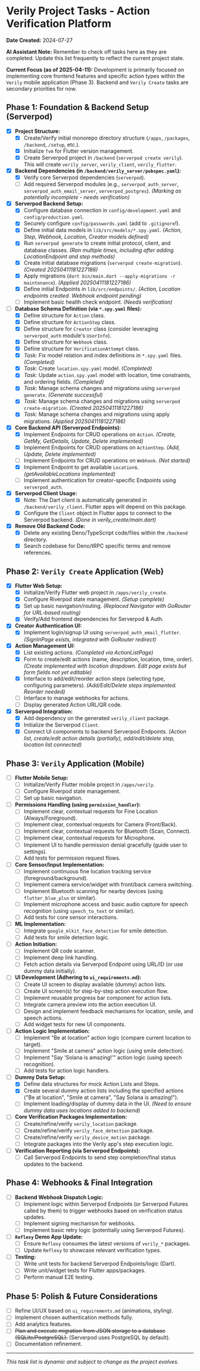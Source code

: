 # Verily Project Tasks - Action Verification Platform

**Date Created:** 2024-07-27

**AI Assistant Note:** Remember to check off tasks here as they are completed. Update this list frequently to reflect the current project state.

**Current Focus (as of 2025-04-11):** Development is primarily focused on implementing core frontend features and specific action types within the `Verily` mobile application (Phase 3). Backend and `Verily Create` tasks are secondary priorities for now.

## Phase 1: Foundation & Backend Setup (Serverpod)

- [x] **Project Structure:**
  - [x] Create/Verify initial monorepo directory structure (`/apps`, `/packages`, `/backend`, `/setup`, etc.).
  - [x] Initialize `fvm` for Flutter version management.
  - [x] Create Serverpod project in `/backend` (`serverpod create verily`). This will create `verily_server`, `verily_client`, `verily_flutter`.
- [x] **Backend Dependencies (in `/backend/verily_server/pubspec.yaml`):**
  - [x] Verify core Serverpod dependencies (`serverpod`).
  - [ ] Add required Serverpod modules (e.g., `serverpod_auth_server`, `serverpod_auth_email_server`, `serverpod_postgres`). *_(Marking as potentially incomplete - needs verification)_*
- [x] **Serverpod Backend Setup:**
  - [x] Configure database connection in `config/development.yaml` and `config/production.yaml`.
  - [x] Securely configure `config/passwords.yaml` (add to `.gitignore`!).
  - [x] Define initial data models in `lib/src/models/*.spy.yaml`. *_(Action, Step, Webhook, Location, Creator models defined)_*
  - [x] Run `serverpod generate` to create initial protocol, client, and database classes. *_(Ran multiple times, including after adding LocationEndpoint and step methods)_*
  - [x] Create initial database migrations (`serverpod create-migration`). *_(Created 20250411181227186)_*
  - [x] Apply migrations (`dart bin/main.dart --apply-migrations -r maintenance`). *_(Applied 20250411181227186)_*
  - [x] Define initial Endpoints in `lib/src/endpoints/`. *_(Action, Location endpoints created. Webhook endpoint pending)_*
  - [ ] Implement basic health check endpoint. *_(Needs verification)_*
- [ ] **Database Schema Definition (via `*.spy.yaml` files):**
  - [x] Define structure for `Action` class.
  - [x] Define structure for `ActionStep` class.
  - [x] Define structure for `Creator` class (consider leveraging `serverpod_auth` module's `UserInfo`).
  - [x] Define structure for `Webhook` class.
  - [x] Define structure for `VerificationAttempt` class.
  - [x] *Task:* Fix model relation and index definitions in `*.spy.yaml` files. *_(Completed)_*
  - [x] *Task:* Create `location.spy.yaml` model. *_(Completed)_*
  - [x] *Task:* Update `action.spy.yaml` model with location, time constraints, and ordering fields. *_(Completed)_*
  - [x] *Task:* Manage schema changes and migrations using `serverpod generate`. *_(Generate successful)_*
  - [x] *Task:* Manage schema changes and migrations using `serverpod create-migration`. *_(Created 20250411181227186)_*
  - [x] *Task:* Manage schema changes and migrations using apply migrations. *_(Applied 20250411181227186)_*
- [x] **Core Backend API (Serverpod Endpoints):**
  - [x] Implement Endpoints for CRUD operations on `Action`. *_(Create, GetMy, GetDetails, Update, Delete implemented)_*
  - [x] Implement Endpoints for CRUD operations on `ActionStep`. *_(Add, Update, Delete implemented)_*
  - [ ] Implement Endpoints for CRUD operations on `Webhook`. *_(Not started)_*
  - [x] Implement Endpoint to get available `Location`s. *_(getAvailableLocations implemented)_*
  - [ ] Implement authentication for creator-specific Endpoints using `serverpod_auth`.
- [x] **Serverpod Client Usage:**
  - [x] Note: The Dart client is automatically generated in `/backend/verily_client`. Flutter apps will depend on this package.
  - [x] Configure the `Client` object in Flutter apps to connect to the Serverpod backend. *_(Done in verily_create/main.dart)_*
- [x] **Remove Old Backend Code:**
  - [x] Delete any existing Deno/TypeScript code/files within the `/backend` directory.
  - [x] Search codebase for Deno/tRPC specific terms and remove references.

## Phase 2: `Verily Create` Application (Web)

- [x] **Flutter Web Setup:**
  - [x] Initialize/Verify Flutter web project in `/apps/verily_create`.
  - [x] Configure Riverpod state management. *_(Setup complete)_*
  - [x] Set up basic navigation/routing. *_(Replaced Navigator with GoRouter for URL-based routing)_*
  - [x] Verify/Add frontend dependencies for Serverpod & Auth.
- [x] **Creator Authentication UI:**
  - [x] Implement login/signup UI using `serverpod_auth_email_flutter`. *_(SignInPage exists, integrated with GoRouter redirect)_*
- [x] **Action Management UI:**
  - [x] List existing actions. *_(Completed via ActionListPage)_*
  - [x] Form to create/edit actions (name, description, location, time, order). *_(Create implemented with location dropdown. Edit page exists but form fields not yet editable)_*
  - [x] Interface to add/edit/reorder action steps (selecting type, configuring parameters). *_(Add/Edit/Delete steps implemented. Reorder needed)_*
  - [ ] Interface to manage webhooks for actions.
  - [ ] Display generated Action URL/QR code.
- [x] **Serverpod Integration:**
  - [x] Add dependency on the generated `verily_client` package.
  - [x] Initialize the Serverpod `Client`.
  - [x] Connect UI components to backend Serverpod Endpoints. *_(Action list, create/edit action details (partially), add/edit/delete step, location list connected)_*

## Phase 3: `Verily` Application (Mobile)

- [ ] **Flutter Mobile Setup:**
  - [ ] Initialize/Verify Flutter mobile project in `/apps/verily`.
  - [ ] Configure Riverpod state management.
  - [ ] Set up basic navigation.
- [ ] **Permissions Handling (using `permission_handler`):**
    - [ ] Implement clear, contextual requests for Fine Location (Always/Foreground).
    - [ ] Implement clear, contextual requests for Camera (Front/Back).
    - [ ] Implement clear, contextual requests for Bluetooth (Scan, Connect).
    - [ ] Implement clear, contextual requests for Microphone.
    - [ ] Implement UI to handle permission denial gracefully (guide user to settings).
    - [ ] Add tests for permission request flows.
- [ ] **Core Sensor/Input Implementation:**
    - [ ] Implement continuous fine location tracking service (foreground/background).
    - [ ] Implement camera service/widget with front/back camera switching.
    - [ ] Implement Bluetooth scanning for nearby devices (using `flutter_blue_plus` or similar).
    - [ ] Implement microphone access and basic audio capture for speech recognition (using `speech_to_text` or similar).
    - [ ] Add tests for core sensor interactions.
- [ ] **ML Implementation:**
    - [ ] Integrate `google_mlkit_face_detection` for smile detection.
    - [ ] Add tests for smile detection logic.
- [ ] **Action Initiation:**
  - [ ] Implement QR code scanner.
  - [ ] Implement deep link handling.
  - [ ] Fetch action details via Serverpod Endpoint using URL/ID (or use dummy data initially).
- [ ] **UI Development (Adhering to `ui_requirements.md`):**
    - [ ] Create UI screen to display available (dummy) action lists.
    - [ ] Create UI screen(s) for step-by-step action execution flow.
    - [ ] Implement reusable progress bar component for action lists.
    - [ ] Integrate camera preview into the action execution UI.
    - [ ] Design and implement feedback mechanisms for location, smile, and speech actions.
    - [ ] Add widget tests for new UI components.
- [ ] **Action Logic Implementation:**
    - [ ] Implement "Be at location" action logic (compare current location to target).
    - [ ] Implement "Smile at camera" action logic (using smile detection).
    - [ ] Implement "Say 'Solana is amazing!'" action logic (using speech recognition).
    - [ ] Add tests for action logic handlers.
- [ ] **Dummy Data Setup:**
    - [x] Define data structures for mock Action Lists and Steps.
    - [x] Create several dummy action lists including the specified actions ("Be at location", "Smile at camera", "Say Solana is amazing!").
    - [ ] Implement loading/display of dummy data in the UI. *_(Need to ensure dummy data uses locations added to backend)_*
- [ ] **Core Verification Packages Implementation:**
  - [ ] Create/refine/verify `verily_location` package.
  - [ ] Create/refine/verify `verily_face_detection` package.
  - [ ] Create/refine/verify `verily_device_motion` package.
  - [ ] Integrate packages into the Verily app's step execution logic.
- [ ] **Verification Reporting (via Serverpod Endpoints):**
  - [ ] Call Serverpod Endpoints to send step completion/final status updates to the backend.

## Phase 4: Webhooks & Final Integration

- [ ] **Backend Webhook Dispatch Logic:**
  - [ ] Implement logic within Serverpod Endpoints (or Serverpod Futures called by them) to trigger webhooks based on verification status updates.
  - [ ] Implement signing mechanism for webhooks.
  - [ ] Implement basic retry logic (potentially using Serverpod Futures).
- [ ] **`Reflexy` Demo App Update:**
  - [ ] Ensure `Reflexy` consumes the latest versions of `verily_*` packages.
  - [ ] Update `Reflexy` to showcase relevant verification types.
- [ ] **Testing:**
  - [ ] Write unit tests for backend Serverpod Endpoints/logic (Dart).
  - [ ] Write unit/widget tests for Flutter apps/packages.
  - [ ] Perform manual E2E testing.

## Phase 5: Polish & Future Considerations

- [ ] Refine UI/UX based on `ui_requirements.md` (animations, styling).
- [ ] Implement chosen authentication methods fully.
- [ ] Add analytics features.
- [ ] ~~Plan and execute migration from JSON storage to a database (SQLite/PostgreSQL).~~ (Serverpod uses PostgreSQL by default).
- [ ] Documentation refinement.

---

_This task list is dynamic and subject to change as the project evolves._
